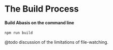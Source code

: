 The Build Process
=================

#### Build Abasis on the command line

```bash
npm run build
```

@todo discussion of the limitations of file-watching.  
